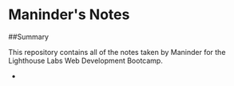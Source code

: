 # Maninder's Notes

##Summary 

This repository contains all of the notes taken by Maninder for the Lighthouse Labs Web Development Bootcamp.

*